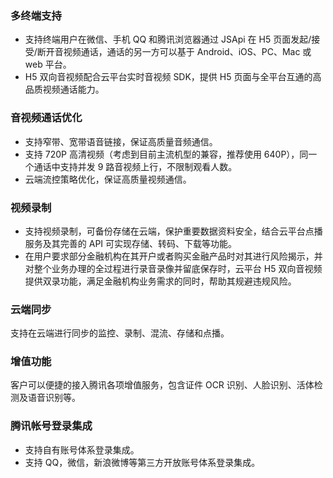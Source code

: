 ### 多终端支持
- 支持终端用户在微信、手机 QQ 和腾讯浏览器通过 JSApi 在 H5 页面发起/接受/断开音视频通话，通话的另一方可以基于 Android、iOS、PC、Mac 或 web 平台。
- H5 双向音视频配合云平台实时音视频 SDK，提供 H5 页面与全平台互通的高品质视频通话能力。

### 音视频通话优化
- 支持窄带、宽带语音链接，保证高质量音频通信。
- 支持 720P 高清视频（考虑到目前主流机型的兼容，推荐使用 640P），同一个通话中支持并发 9 路音视频上行，不限制观看人数。
- 云端流控策略优化，保证高质量视频通信。

### 视频录制
- 支持视频录制，可备份存储在云端，保护重要数据资料安全，结合云平台点播服务及其完善的 API 可实现存储、转码、下载等功能。
- 在用户要求部分金融机构在其开户或者购买金融产品时对其进行风险揭示，并对整个业务办理的全过程进行录音录像并留底保存时，云平台 H5 双向音视频提供双录功能，满足金融机构业务需求的同时，帮助其规避违规风险。

### 云端同步
支持在云端进行同步的监控、录制、混流、存储和点播。
### 增值功能
客户可以便捷的接入腾讯各项增值服务，包含证件 OCR 识别、人脸识别、活体检测及语音识别等。
### 腾讯帐号登录集成
- 支持自有账号体系登录集成。
- 支持 QQ，微信，新浪微博等第三方开放账号体系登录集成。